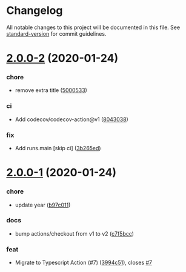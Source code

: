 # Changelog

All notable changes to this project will be documented in this file. See [standard-version](https://github.com/conventional-changelog/standard-version) for commit guidelines.

# [2.0.0-2](https://github.com/peaceiris/actions-pixela/compare/v2.0.0-1...v2.0.0-2) (2020-01-24)


### chore

* remove extra title ([5000533](https://github.com/peaceiris/actions-pixela/commit/50005339b1f506cf5988d0321d5bfeaf656376c7))

### ci

* Add codecov/codecov-action@v1 ([8043038](https://github.com/peaceiris/actions-pixela/commit/8043038ddea9093f41e02ead40810fec03bd2181))

### fix

* Add runs.main [skip ci] ([3b265ed](https://github.com/peaceiris/actions-pixela/commit/3b265eda9603d02b8030fade1b054347c82ed42b))



# [2.0.0-1](https://github.com/peaceiris/actions-pixela/compare/v1.2.0...v2.0.0-1) (2020-01-24)


### chore

* update year ([b97c011](https://github.com/peaceiris/actions-pixela/commit/b97c011b724415dd2538d2449cba61f4a922c95c))

### docs

* bump actions/checkout from v1 to v2 ([c7f5bcc](https://github.com/peaceiris/actions-pixela/commit/c7f5bcccb34dd0f69cf88b8727582e70bf204840))

### feat

* Migrate to Typescript Action (#7) ([3994c51](https://github.com/peaceiris/actions-pixela/commit/3994c51f700c389f5f31f064372651c4697dccf9)), closes [#7](https://github.com/peaceiris/actions-pixela/issues/7)
